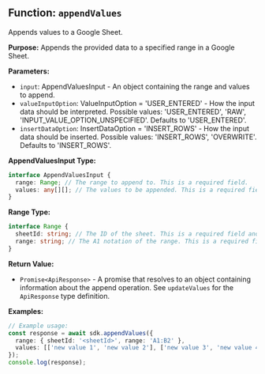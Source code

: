 ## Function: `appendValues`

Appends values to a Google Sheet.

**Purpose:**
Appends the provided data to a specified range in a Google Sheet.

**Parameters:**
- `input`: AppendValuesInput - An object containing the range and values to append.
- `valueInputOption`: ValueInputOption = 'USER_ENTERED' - How the input data should be interpreted. Possible values: 'USER_ENTERED', 'RAW', 'INPUT_VALUE_OPTION_UNSPECIFIED'. Defaults to 'USER_ENTERED'.
- `insertDataOption`: InsertDataOption = 'INSERT_ROWS' - How the input data should be inserted. Possible values: 'INSERT_ROWS', 'OVERWRITE'. Defaults to 'INSERT_ROWS'.

**AppendValuesInput Type:**
```typescript
interface AppendValuesInput {
  range: Range; // The range to append to. This is a required field.
  values: any[][]; // The values to be appended. This is a required field and should be a two-dimensional array.
}
```

**Range Type:**
```typescript
interface Range {
  sheetId: string; // The ID of the sheet. This is a required field and should be a valid string.
  range: string; // The A1 notation of the range. This is a required field and should be a valid string.
}
```

**Return Value:**
- `Promise<ApiResponse>` - A promise that resolves to an object containing information about the append operation. See `updateValues` for the `ApiResponse` type definition.

**Examples:**

```typescript
// Example usage:
const response = await sdk.appendValues({
  range: { sheetId: '<sheetId>', range: 'A1:B2' },
  values: [['new value 1', 'new value 2'], ['new value 3', 'new value 4']],
});
console.log(response);
```